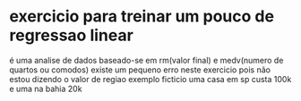 # exercicio para treinar um pouco de regressao linear #

é uma analise de dados baseado-se em rm(valor final) e medv(numero de quartos ou comodos) existe um pequeno erro neste exercicio pois não estou dizendo o valor de regiao exemplo ficticio uma casa em sp custa 100k e uma na bahia 20k 